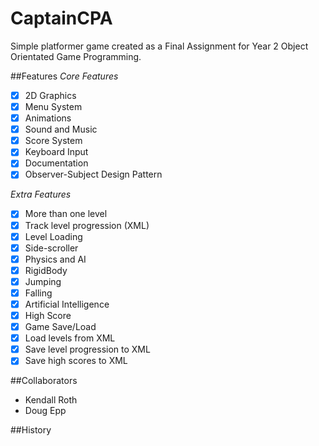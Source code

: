 # CaptainCPA
Simple platformer game created as a Final Assignment for Year 2 Object Orientated Game Programming.

##Features
*Core Features*
- [x] 2D Graphics
- [x] Menu System
- [x] Animations
- [x] Sound and Music
- [x] Score System
- [x] Keyboard Input
- [x] Documentation
- [x] Observer-Subject Design Pattern

*Extra Features*
- [x] More than one level
 - [x] Track level progression (XML)
- [x] Level Loading
- [x] Side-scroller
- [x] Physics and AI
 - [x] RigidBody
 - [x] Jumping
 - [x] Falling
 - [x] Artificial Intelligence
- [x] High Score
- [x] Game Save/Load
 - [x] Load levels from XML
 - [x] Save level progression to XML
 - [x] Save high scores to XML

##Collaborators
- Kendall Roth
- Doug Epp

##History
